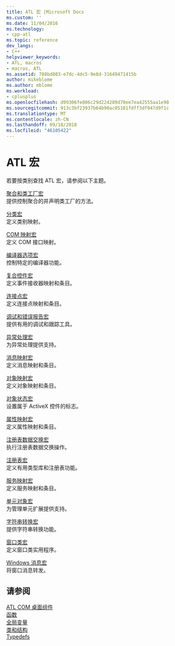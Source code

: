 ```yaml
---
title: ATL 宏 |Microsoft Docs
ms.custom: ''
ms.date: 11/04/2016
ms.technology:
- cpp-atl
ms.topic: reference
dev_langs:
- C++
helpviewer_keywords:
- ATL, macros
- macros, ATL
ms.assetid: 788bd803-e7dc-4dc5-9e8d-31649471415b
author: mikeblome
ms.author: mblome
ms.workload:
- cplusplus
ms.openlocfilehash: d99306fe806c29d224289d70ee7ea42555aa1e98
ms.sourcegitcommit: 913c3bf23937b64b90ac05181fdff3df947d9f1c
ms.translationtype: MT
ms.contentlocale: zh-CN
ms.lasthandoff: 09/18/2018
ms.locfileid: "46105422"
---
```

# <a name="atl-macros"></a>ATL 宏

若要按类别查找 ATL 宏，请参阅以下主题。

[聚合和类工厂宏](../../atl/reference/aggregation-and-class-factory-macros.md)<br/>
提供控制聚合的并声明类工厂的方法。

[分类宏](../../atl/reference/category-macros.md)<br/>
定义类别映射。

[COM 映射宏](../../atl/reference/com-map-macros.md)<br/>
定义 COM 接口映射。

[编译器选项宏](../../atl/reference/compiler-options-macros.md)<br/>
控制特定的编译器功能。

[复合控件宏](../../atl/reference/composite-control-macros.md)<br/>
定义事件接收器映射和条目。

[连接点宏](../../atl/reference/connection-point-macros.md)<br/>
定义连接点映射和条目。

[调试和错误报告宏](../../atl/reference/debugging-and-error-reporting-macros.md)<br/>
提供有用的调试和跟踪工具。

[异常处理宏](../../atl/reference/exception-handling-macros.md)<br/>
为异常处理提供支持。

[消息映射宏](../../atl/reference/message-map-macros-atl.md)<br/>
定义消息映射和条目。

[对象映射宏](../../atl/reference/object-map-macros.md)<br/>
定义对象映射和条目。

[对象状态宏](../../atl/reference/object-status-macros.md)<br/>
设置属于 ActiveX 控件的标志。

[属性映射宏](../../atl/reference/property-map-macros.md)<br/>
定义属性映射和条目。

[注册表数据交换宏](../../atl/reference/registry-data-exchange-macros.md)<br/>
执行注册表数据交换操作。

[注册表宏](../../atl/reference/registry-macros.md)<br/>
定义有用类型库和注册表功能。

[服务映射宏](../../atl/reference/service-map-macros.md)<br/>
定义服务映射和条目。

[单元对象宏](../../atl/reference/snap-in-object-macros.md)<br/>
为管理单元扩展提供支持。

[字符串转换宏](string-conversion-macros.md)<br/>
提供字符串转换功能。

[窗口类宏](../../atl/reference/window-class-macros.md)<br/>
定义窗口类实用程序。

[Windows 消息宏](../../atl/reference/windows-messages-macros.md)<br/>
将窗口消息转发。

## <a name="see-also"></a>请参阅

[ATL COM 桌面组件](../../atl/atl-com-desktop-components.md)<br/>
[函数](../../atl/reference/atl-functions.md)<br/>
[全局变量](../../atl/reference/atl-global-variables.md)<br/>
[类和结构](../../atl/reference/atl-classes.md)<br/>
[Typedefs](../../atl/reference/atl-typedefs.md)   

